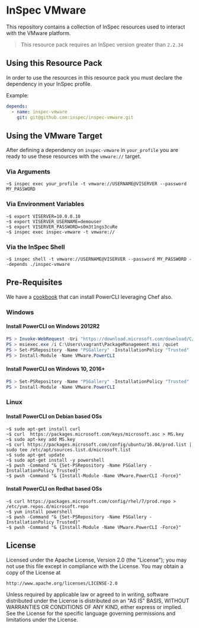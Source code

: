 # InSpec VMware

This repository contains a collection of InSpec resources used to interact with the VMware platform.

> This resource pack requires an InSpec version greater than `2.2.34`

## Using this Resource Pack

In order to use the resources in this resource pack you must declare the dependency in your InSpec profile.

Example:

```yaml
depends:
  - name: inspec-vmware
    git: git@github.com:inspec/inspec-vmware.git
```

## Using the VMware Target

After defining a dependency on `inspec-vmware` in `your_profile` you are ready to use these resources with the `vmware://` target.

### Via Arguments

```shell
~$ inspec exec your_profile -t vmware://USERNAME@VISERVER --password MY_PASSWORD
```

### Via Environment Variables

```shell
~$ export VISERVER=10.0.0.10
~$ export VISERVER_USERNAME=demouser
~$ export VISERVER_PASSWORD=s0m3t1ngs3cuRe
~$ inspec exec inspec-vmware -t vmware://
```

### Via the InSpec Shell

```shell
~$ inspec shell -t vmware://USERNAME@VISERVER --password MY_PASSWORD --depends ./inspec-vmware
```

## Pre-Requisites

We have a [cookbook][cookbook] that can install PowerCLI leveraging Chef also.

### Windows

#### Install PowerCLI on Windows 2012R2

```powershell
PS > Invoke-WebRequest -Uri "https://download.microsoft.com/download/C/4/1/C41378D4-7F41-4BBE-9D0D-0E4F98585C61/PackageManagement_x64.msi" -OutFile PackageManagement.msi
PS > msiexec.exe /i C:\Users\vagrant\PackageManagement.msi /quiet
PS > Set-PSRepository -Name "PSGallery" -InstallationPolicy "Trusted"
PS > Install-Module -Name VMware.PowerCLI
```

#### Install PowerCLI on Windows 10, 2016+

```powershell
PS > Set-PSRepository -Name "PSGallery" -InstallationPolicy "Trusted"
PS > Install-Module -Name VMware.PowerCLI
```

### Linux

#### Install PowerCLI on Debian based OSs

```shell
~$ sudo apt-get install curl
~$ curl  https://packages.microsoft.com/keys/microsoft.asc > MS.key
~$ sudo apt-key add MS.key
~$ curl https://packages.microsoft.com/config/ubuntu/16.04/prod.list | sudo tee /etc/apt/sources.list.d/microsoft.list
~$ sudo apt-get update
~$ sudo apt-get install -y powershell
~$ pwsh -Command "& {Set-PSRepository -Name PSGallery -InstallationPolicy Trusted}"
~$ pwsh -Command "& {Install-Module -Name VMware.PowerCLI -Force}"
```

#### Install PowerCLI on Redhat based OSs

```shell
~$ curl https://packages.microsoft.com/config/rhel/7/prod.repo > /etc/yum.repos.d/microsoft.repo
~$ yum install powershell
~$ pwsh -Command "& {Set-PSRepository -Name PSGallery -InstallationPolicy Trusted}"
~$ pwsh -Command "& {Install-Module -Name VMware.PowerCLI -Force}"
```

## License

Licensed under the Apache License, Version 2.0 (the "License");
you may not use this file except in compliance with the License.
You may obtain a copy of the License at

    http://www.apache.org/licenses/LICENSE-2.0

Unless required by applicable law or agreed to in writing, software
distributed under the License is distributed on an "AS IS" BASIS,
WITHOUT WARRANTIES OR CONDITIONS OF ANY KIND, either express or implied.
See the License for the specific language governing permissions and
limitations under the License.

[cookbook]: https://supermarket.chef.io/cookbooks/powercli_install
